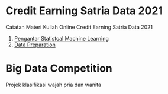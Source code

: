 # Credit Earning Satria Data 2021
Catatan Materi Kuliah Online Credit Earning Satria Data 2021

1. [Pengantar Statistcal Machine Learning](1_PengantarStatisticalMachineLearning)
2. [Data Preparation](2_DataPreparation)

# Big Data Competition
Projek klasifikasi wajah pria dan wanita
